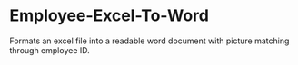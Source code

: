# Employee-Excel-To-Word
Formats an excel file into a readable word document with picture matching through employee ID.
